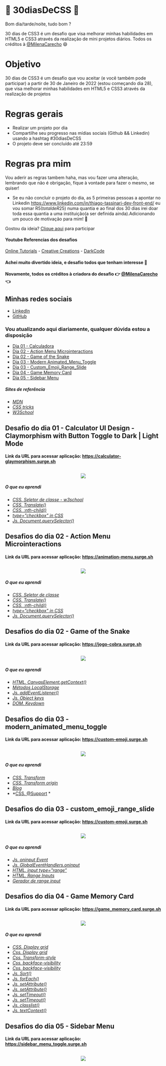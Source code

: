 # 🚀 30diasDeCSS 🚀

  Bom dia/tarde/noite, tudo bom ?  
  
  30 dias de CSS3 é um desafio que visa melhorar minhas habilidades em HTML5 e CSS3 através da realização de mini projetos diários.
  Todos os créditos à [@MilenaCarecho](https://twitter.com/MilenaCarecho) 😄

 # Objetivo

  30 dias de CSS3 é um desafio que vou aceitar (e você também pode participar) a partir de 30 de Janeiro de 2022 (estou começando dia 28), que visa melhorar minhas habilidades em       HTML5 e CSS3 através da realização de projetos 
  
  # Regras gerais

  * Realizar um projeto por dia
  * Compartilhe seu progresso nas mídias sociais (Github && Linkedin) usando a hashtag #30diasDeCSS
  * O projeto deve ser concluído até 23:59

  # Regras pra mim 
  Vou aderir as regras tambem haha, mas vou fazer uma alteração, lembrando que não é obrigação, fique à vontade para fazer o mesmo, se quiser!

  * Se eu não concluir o projeto do dia, as 5 primeiras pessoas a apontar no Linkedin https://www.linkedin.com/in/thiago-tassinari-dev-front-end/ eu vou somar R$5 (total de R$25) numa quantia e ao final dos 30 dias irei doar toda essa quantia a uma instituição(a ser definida ainda).Adicionando um pouco de motivação para mim! 💸
  
  Gostou da ideia? 
  [Clique aqui](https://github.com/MilenaCarecho/30diasDeCSS/issues/1) para participar 
  
#### Youtube Referencias dos desafios
[Online Tutorials](https://www.youtube.com/channel/UCbwXnUipZsLfUckBPsC7Jog) - 
[Creative Creations](https://www.youtube.com/channel/UCOKmVksbzoKJKmtu7rlEM1A) - 
[DarkCode](https://www.youtube.com/channel/UCD3KVjbb7aq2OiOffuungzw)

#### Achei muito divertido ideia, e desafio todos que tenham interesse 🤗
#### Novamente, todos os créditos à criadora do desafio 👉 [@MilenaCarecho](https://twitter.com/MilenaCarecho) 👈

## Minhas redes sociais
 * [LinkedIn](https://www.linkedin.com/in/thiago-tassinari-dev-front-end/)
 * [GitHub](https://github.com/ThiagoTassinari)
  
### Vou atualizando aqui diariamente, qualquer dúvida estou a disposição 

* [Dia 01 - Calculadora](#id01)
* [Dia 02 - Action Menu Microinteractions](#id02)
* [Dia 02 - Game of the Snake](#id03)
* [Dia 03 - Modern Animated_Menu_Toggle](#id04)
* [Dia 03 - Custom_Emoji_Range_Slide](#id05)
* [Dia 04 - Game Memory Card](#id06)
* [Dia 05 - Sidebar Menu](#id07)


##### Sites de referência

* *[MDN](https://developer.mozilla.org/en-US/)*
* *[CSS tricks](https://css-tricks.com/)*
* *[W3School](https://www.w3schools.com/)*

##  Desafio do dia 01 - Calculator UI Design - Claymorphism with Button Toggle to Dark | Light Mode <a name="id01"></a>

#### Link da URL para acessar aplicação: https://calculator-glaymorphism.surge.sh

<h2 align="center">
  <img src="GIFs/Dia01/calculator.gif" width:"850" height:"500" />
</h2>

##### O que eu aprendi

* *[CSS. Seletor de classe - w3school](https://www.w3schools.com/cssref/css_selectors.asp)*
* *[CSS. Translate()](https://developer.mozilla.org/en-US/docs/Web/CSS/transform-function/translate())*
* *[CSS. :nth-child()](https://developer.mozilla.org/en-US/docs/Web/CSS/:nth-child)*
* *[type="checkbox" in CSS](https://css-tricks.com/the-checkbox-hack/)*
* *[Js. Document.querySelector()](https://developer.mozilla.org/en-US/docs/Web/API/Document/querySelector)*

##  Desafios do dia 02 - Action Menu Microinteractions <a name="id02"></a>

#### Link da URL para acessar aplicação: https://animation-menu.surge.sh

<h2 align="center">
  <img src="GIFs/Dia02/action_menu_Microinteractions.gif" width:"800" height:"500" />
</h2>

##### O que eu aprendi

* *[CSS. Seletor de classe](https://developer.mozilla.org/en-US/docs/Web/CSS/Class_selectors)*
* *[CSS. Translate()](https://developer.mozilla.org/en-US/docs/Web/CSS/transform-function/translate())*
* *[CSS. :nth-child()](https://developer.mozilla.org/en-US/docs/Web/CSS/:nth-child)*
* *[type="checkbox" in CSS](https://css-tricks.com/the-checkbox-hack/)*
* *[Js. Document.querySelector()](https://developer.mozilla.org/en-US/docs/Web/API/Document/querySelector)*

##  Desafios do dia 02 - Game of the Snake <a name="id03"></a>

#### Link da URL para acessar aplicação: https://jogo-cobra.surge.sh

<h2 align="center">
  <img src="GIFs/Dia02/game_snake.gif" width:"800" height:"500" />
</h2>

##### O que eu aprendi

* *[HTML. CanvasElement.getContext()](https://developer.mozilla.org/pt-BR/docs/Web/API/HTMLCanvasElement/getContext)*
* *[Métodos LocalStorage](https://developer.mozilla.org/pt-BR/docs/Web/API/Storage)*
* *[Js. addEventListener()](https://developer.mozilla.org/pt-BR/docs/Web/API/EventTarget/addEventListener)*
* *[Js. Object keys](https://developer.mozilla.org/pt-BR/docs/Web/JavaScript/Reference/Global_Objects/Object/keys)*
* *[DOM. Keydown](https://developer.mozilla.org/pt-BR/docs/Web/API/Document/keydown_event)*

##  Desafios do dia 03 - modern_animated_menu_toggle <a name="id04"></a>

#### Link da URL para acessar aplicação: https://custom-emoji.surge.sh

<h2 align="center">
  <img src="GIFs/Dia03/menu_toggle_button.gif" width:"800" height:"500" />
</h2>

##### O que eu aprendi

* *[CSS. Transform](https://developer.mozilla.org/en-US/docs/Web/CSS/transform)*
* *[CSS. Transform origin](https://css-tricks.com/almanac/properties/t/transform-origin/)*
* *[Blog](https://danielcwilson.com/blog/2017/02/individual-transforms/)*
* *[CSS. @Support](https://developer.mozilla.org/en-US/docs/Web/CSS/@supports) *

##  Desafios do dia 03 - custom_emoji_range_slide <a name="id05"></a>

#### Link da URL para acessar aplicação: https://custom-emoji.surge.sh

<h2 align="center">
  <img src="GIFs/Dia03/custom_emoji_range_slide.gif" width:"900" height:"400" />
</h2>

##### O que eu aprendi

* *[Js. oninput Event](https://www.w3schools.com/jsref/event_oninput.asp)*
* *[Js. GlobalEventHandlers.oninput](https://developer.mozilla.org/en-US/docs/Web/API/GlobalEventHandlers/oninput)*
* *[HTML. input type="range"](https://developer.mozilla.org/en-US/docs/Web/HTML/Element/input/range)*
* *[HTML. Range Inputs](https://css-tricks.com/styling-cross-browser-compatible-range-inputs-css/)*
* *[Gerador de range input](http://danielstern.ca/range.css/?ref=css-tricks#/)*

##  Desafios do dia 04 - Game Memory Card <a name="id06"></a>

#### Link da URL para acessar aplicação: https://game_memory_card.surge.sh

<h2 align="center">
  <img src="GIFs/Dia04/game_memory_card.gif" width:"800" height:"400" />
</h2>

##### O que eu aprendi

* *[CSS. Display grid](https://www.origamid.com/projetos/css-grid-layout-guia-completo/)*
* *[Css. Display grid](https://css-tricks.com/snippets/css/complete-guide-grid/)*
* *[Css. Transform-style](https://developer.mozilla.org/en-US/docs/Web/CSS/transform-style)*
* *[Css. backface-visibility](https://developer.mozilla.org/en-US/docs/Web/CSS/backface-visibility)*
* *[Css. backface-visibility](https://www.w3schools.com/cssref/css3_pr_backface-visibility.asp)*
* *[Js. Sort()](https://developer.mozilla.org/en-US/docs/Web/JavaScript/Reference/Global_Objects/Array/sort)*
* *[Js. forEach()](https://developer.mozilla.org/en-US/docs/Web/JavaScript/Reference/Global_Objects/Array/forEach)*
* *[Js. setAttribute()](https://developer.mozilla.org/en-US/docs/Web/API/Element/setAttribute)*
* *[Js. setAttribute()](https://www.w3schools.com/jsref/met_element_setattribute.asp)*
* *[Js. setTimeout()](https://developer.mozilla.org/en-US/docs/Web/API/setTimeout)*
* *[Js. setTimeout()](https://www.w3schools.com/jsref/met_win_settimeout.asp)*
* *[Js. classlist()](https://developer.mozilla.org/en-US/docs/Web/API/Element/classList)*
* *[Js. textContext()](https://programadorviking.com.br/queryselector-textcontent-javascript/)*

##  Desafios do dia 05 - Sidebar Menu <a name="id07"></a>

#### Link da URL para acessar aplicação: https://sidebar_menu_toggle.surge.sh

<h2 align="center">
  <img src="GIFs/Dia05/sidebar_menu_toggle _ Darkmode & Lightmode.gif" width:"900" height:"400" />
</h2>
